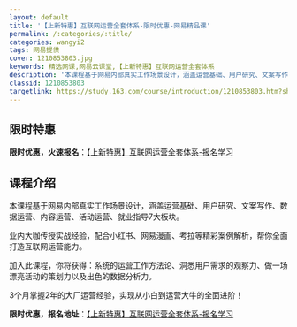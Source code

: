 ```yaml
---
layout: default
title: '【上新特惠】互联网运营全套体系-限时优惠-网易精品课'
permalink: /:categories/:title/
categories: wangyi2
tags: 网易提供
cover: 1210853803.jpg
keywords: 精选网课,网易云课堂,【上新特惠】互联网运营全套体系
description: '本课程基于网易内部真实工作场景设计，涵盖运营基础、用户研究、文案写作、数据运营、内容运营、活动运营、就业指导7大板块。业'
classid: 1210853803
targetlink: https://study.163.com/course/introduction/1210853803.htm?share=1&shareId=1025206652&utm_campaign=share&utm_medium=iphoneShare&utm_source=&utm_u=1025206652
---
```


## 限时特惠

**限时优惠，火速报名**：[【上新特惠】互联网运营全套体系-报名学习](https://study.163.com/course/introduction/1210853803.htm?share=1&shareId=1025206652&utm_campaign=share&utm_medium=iphoneShare&utm_source=&utm_u=1025206652)

## 课程介绍

本课程基于网易内部真实工作场景设计，涵盖运营基础、用户研究、文案写作、数据运营、内容运营、活动运营、就业指导7大板块。



业内大咖传授实战经验，配合小红书、网易漫画、考拉等精彩案例解析，帮你全面打造互联网运营能力。



加入此课程，你将获得：系统的运营工作方法论、洞悉用户需求的观察力、做一场漂亮活动的策划力以及出色的数据分析力。



3个月掌握2年的大厂运营经验，实现从小白到运营大牛的全面进阶！

**限时优惠，报名地址**：[【上新特惠】互联网运营全套体系-报名学习](https://study.163.com/course/introduction/1210853803.htm?share=1&shareId=1025206652&utm_campaign=share&utm_medium=iphoneShare&utm_source=&utm_u=1025206652)

